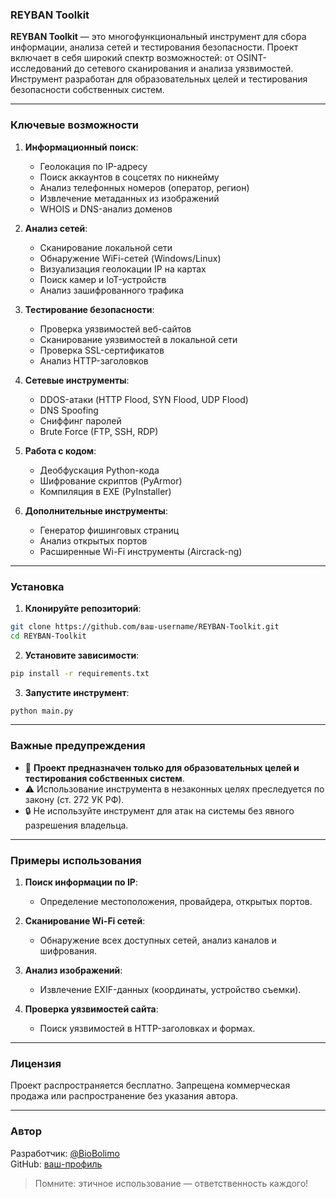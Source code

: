 ### REYBAN Toolkit

**REYBAN Toolkit** — это многофункциональный инструмент для сбора информации, анализа сетей и тестирования безопасности. Проект включает в себя широкий спектр возможностей: от OSINT-исследований до сетевого сканирования и анализа уязвимостей. Инструмент разработан для образовательных целей и тестирования безопасности собственных систем.

---

### Ключевые возможности

1. **Информационный поиск**:
   - Геолокация по IP-адресу
   - Поиск аккаунтов в соцсетях по никнейму
   - Анализ телефонных номеров (оператор, регион)
   - Извлечение метаданных из изображений
   - WHOIS и DNS-анализ доменов

2. **Анализ сетей**:
   - Сканирование локальной сети
   - Обнаружение WiFi-сетей (Windows/Linux)
   - Визуализация геолокации IP на картах
   - Поиск камер и IoT-устройств
   - Анализ зашифрованного трафика

3. **Тестирование безопасности**:
   - Проверка уязвимостей веб-сайтов
   - Сканирование уязвимостей в локальной сети
   - Проверка SSL-сертификатов
   - Анализ HTTP-заголовков

4. **Сетевые инструменты**:
   - DDOS-атаки (HTTP Flood, SYN Flood, UDP Flood)
   - DNS Spoofing
   - Сниффинг паролей
   - Brute Force (FTP, SSH, RDP)

5. **Работа с кодом**:
   - Деобфускация Python-кода
   - Шифрование скриптов (PyArmor)
   - Компиляция в EXE (PyInstaller)

6. **Дополнительные инструменты**:
   - Генератор фишинговых страниц
   - Анализ открытых портов
   - Расширенные Wi-Fi инструменты (Aircrack-ng)

---

### Установка

1. **Клонируйте репозиторий**:
```bash
git clone https://github.com/ваш-username/REYBAN-Toolkit.git
cd REYBAN-Toolkit
```

2. **Установите зависимости**:
```bash
pip install -r requirements.txt
```

3. **Запустите инструмент**:
```bash
python main.py
```

---

### Важные предупреждения

- 🚫 **Проект предназначен только для образовательных целей и тестирования собственных систем**.
- ⚠️ Использование инструмента в незаконных целях преследуется по закону (ст. 272 УК РФ).
- 🔒 Не используйте инструмент для атак на системы без явного разрешения владельца.

---

### Примеры использования

1. **Поиск информации по IP**:
   - Определение местоположения, провайдера, открытых портов.

2. **Сканирование Wi-Fi сетей**:
   - Обнаружение всех доступных сетей, анализ каналов и шифрования.

3. **Анализ изображений**:
   - Извлечение EXIF-данных (координаты, устройство съемки).

4. **Проверка уязвимостей сайта**:
   - Поиск уязвимостей в HTTP-заголовках и формах.

---

### Лицензия
Проект распространяется бесплатно. Запрещена коммерческая продажа или распространение без указания автора.

---

### Автор
Разработчик: [@BioBolimo](https://t.me/BioBolimo)  
GitHub: [ваш-профиль](https://github.com/norylay)

> Помните: этичное использование — ответственность каждого!
